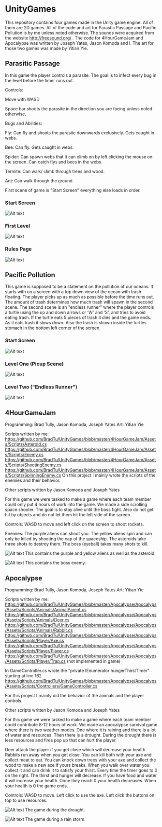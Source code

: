 # UnityGames

This repository contains four games made in the Unity game engine. All of them are 2D games. All of the code and art for Parastic Passage and Pacific Pollution is by me unless noted otherwise. The sounds were acquired from the website http://freesound.org/ . The code for 4HourGameJam and Apocalypse was written by Joseph Yates, Jason Komoda and I. The art for those two games was made by Yitian Yie.

## Parasitic Passage

In this game the player controls a parasite. The goal is to infect every bug in the level before the timer runs out.

Controls:

Move with WASD

Space bar shoots the parasite in the direction you are facing unless noted otherwise.

Bugs and Abilities:

Fly: Can fly and shoots the parasite downwards exclusively. Gets caught in webs.

Bee: Can fly. Gets caught in webs. 

Spider: Can spawn webs that it can climb on by left clicking the mouse on the screen. Can catch flys and bees in the webs.

Termite: Can walk/ climb through trees and wood.

Ant: Can walk through the ground.

First scene of game is "Start Screen" everything else loads in order.

### Start Screen

![Alt text](https://github.com/BradTu/UnityGames/blob/master/StartScreen.JPG)

### First Level

![Alt text](https://github.com/BradTu/UnityGames/blob/master/LevelOne.JPG)

### Rules Page

![Alt text](https://github.com/BradTu/UnityGames/blob/master/RulesPage.JPG)

## Pacific Pollution

This game is supposed to be a statement on the pollution of our oceans. It starts with on a screen with a top down view of the ocean with trash floating. The player picks up as much as possible before the time runs out. The amount of trash determines how much trash will spawn in the second scene. The second scene is an "endless runner" where the player controls a turtle using the up and down arrows or 'W' and 'S', and tries to avoid eating trash. If the turtle eats 5 pieces of trash it dies and the game ends. As it eats trash it slows down. Also the trash is shown inside the turtles stomach in the bottom left corner of the screen.

### Start Screen

![Alt text](https://github.com/BradTu/UnityGames/blob/master/StartScreen2.JPG)

### Level One (Picup Scene)

![Alt text](https://github.com/BradTu/UnityGames/blob/master/PicupScene.JPG)

### Level Two ("Endless Runner")

![Alt text](https://github.com/BradTu/UnityGames/blob/master/RunnerScene.JPG)

## 4HourGameJam

Programming: Brad Tully, Jason Komoda, Joseph Yates
Art: Yitian Yie

Scripts written by me: 
https://github.com/BradTu/UnityGames/blob/master/4HourGameJam/Assets/Scripts/Asteroid.cs
https://github.com/BradTu/UnityGames/blob/master/4HourGameJam/Assets/Scripts/Enemy.cs
https://github.com/BradTu/UnityGames/blob/master/4HourGameJam/Assets/Scripts/ShootingEnemy.cs
https://github.com/BradTu/UnityGames/blob/master/4HourGameJam/Assets/Scripts/SpinningEnemy.cs
On this project I mainly wrote the scripts of the enemies and their behavior.

Other scripts written by Jason Komoda and Joseph Yates

For this game we were tasked to make a game where each team member could only put 4 hours of work into the game. We made a side scrolling space shooter. The goal is to stay alive until the boss fight. Also do not get hit by objects and do not let them hit the left side of the screen. 

Controls: WASD to move and left click on the screen to shoot rockets.

Enemies: The purple aliens can shoot you. The yellow aliens spin and can only be killed by shooting the cap of the spaceship. The asteroids take three shots to destroy them. The boss (eyeball) takes many shots to kill.

![Alt text](https://github.com/BradTu/UnityGames/blob/master/SpaceShooter2.JPG)
This contains the purple and yellow aliens as well as the asteroid.

![Alt text](https://github.com/BradTu/UnityGames/blob/master/SpaceShooter3.JPG)
This contains the boss enemy.

## Apocalypse

Programming: Brad Tully, Jason Komoda, Joseph Yates
Art: Yitian Yie

Scripts written by me: 
https://github.com/BradTu/UnityGames/blob/master/Apocalypse/Apocalyps/Assets/Scripts/Animals/AnimalParent.cs
https://github.com/BradTu/UnityGames/blob/master/Apocalypse/Apocalyps/Assets/Scripts/Animals/Deer.cs
https://github.com/BradTu/UnityGames/blob/master/Apocalypse/Apocalyps/Assets/Scripts/Animals/Rabbit.cs
https://github.com/BradTu/UnityGames/blob/master/Apocalypse/Apocalyps/Assets/Scripts/Player/Axe.cs
https://github.com/BradTu/UnityGames/blob/master/Apocalypse/Apocalyps/Assets/Scripts/Player/Player.cs
https://github.com/BradTu/UnityGames/blob/master/Apocalypse/Apocalyps/Assets/Scripts/Player/Trap.cs (not implemented in game)

In GameController.cs wrote the "private IEnumerator hungerThirstTimer" starting at line 162
https://github.com/BradTu/UnityGames/blob/master/Apocalypse/Apocalyps/Assets/Scripts/Controllers/GameController.cs 

For this project I mainly did the behavior of the animals and the player controls.

Other scripts written by Jason Komoda and Joseph Yates

For this game we were tasked to make a game where each team member could contribute 8-12 hours of work. We made an apocalypse survival game where there is two weather modes. One where it is raining and there is a lot of water and resources. Then there is a drought. During the drought there is less resources and fires pop up that can hurt the player.

Deer attack the player if you get close which will decrease your health. Rabbits run away when you get close. You can kill both with your axe and collect meat to eat. You can knock down trees with your axe and collect the wood to make a new axe if yours breaks. When you walk over water you collect it and can drink it to satisfy your thirst. Every time the timer goes to 0 on the right. The thirst and hunger will decrease. If you have food and water it will increase your health. Once they reach 0 your health decreases. When your health is 0 the game ends.

Controls: WASD to move. Left click to use the axe. Left click the buttons on top to use resources.

![Alt text](https://github.com/BradTu/UnityGames/blob/master/Apocalypse1.JPG)
The game during the drought.

![Alt text](https://github.com/BradTu/UnityGames/blob/master/Apocalypse3.JPG)
The game during a rain storm.
